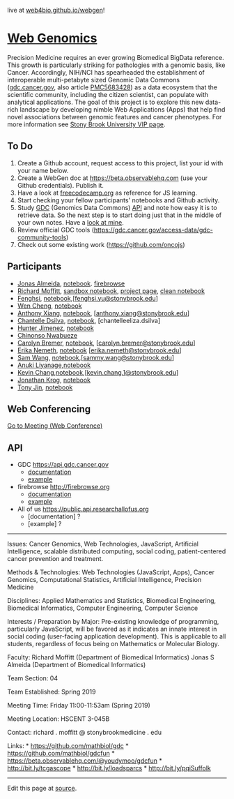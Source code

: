 live at [web4bio.github.io/webgen](https://web4bio.github.io/webgen)!

# [Web Genomics](https://www.stonybrook.edu/commcms/vertically-integrated-projects/teams/webgen_~_web_genomics/)
Precision Medicine requires an ever growing Biomedical BigData reference. This growth is particularly striking for pathologies with a genomic basis, like Cancer. Accordingly, NIH/NCI has spearheaded the establishment of interoperable multi-petabyte sized Genomic Data Commons ([gdc.cancer.gov](https://gdc.cancer.gov), also article [PMC5683428](https://www.ncbi.nlm.nih.gov/pmc/articles/PMC5683428/)) as a data ecosystem that the scientific community, including the citizen scientist, can populate with analytical applications. The goal of this project is to explore this new data-rich landscape by developing nimble Web Applications (Apps) that help find novel associations between genomic features and cancer phenotypes. For more information see [Stony Brook University VIP page](https://www.stonybrook.edu/commcms/vertically-integrated-projects/teams/webgen_~_web_genomics/).

## To Do

1. Create a Github account, request access to this project, list your id with your name below.
2. Create a WebGen doc at https://beta.observablehq.com (use your Github credentials). Publish it.
3. Have a look at [freecodecamp.org](https://www.freecodecamp.org) as reference for JS learning.
4. Start checking your fellow participants' notebooks and Github activity.
5. Study [GDC](https://docs.gdc.cancer.gov/API/Users_Guide/Getting_Started/) (Genomics Data Commons) [API](https://docs.gdc.cancer.gov/API/Users_Guide/Getting_Started/) and note how easy it is to retrieve data. So the next step is to start doing just that in the middle of your own notes. Have a [look at mine](https://beta.observablehq.com/@jonasalmeida/webgen).
6. Review official GDC tools (https://gdc.cancer.gov/access-data/gdc-community-tools)
7. Check out some existing work (https://github.com/oncojs)

## Participants

* [Jonas Almeida](http://www.github.com/jonasalmeida), [notebook](https://beta.observablehq.com/@jonasalmeida/webgen). [firebrowse](https://github.com/episphere/firebrowse)
* [Richard Moffitt](https://github.com/rmoffitt), [sandbox notebook](https://beta.observablehq.com/@rmoffitt/webgen), [project page](/richard/richard.html), [clean notebook](https://observablehq.com/@rmoffitt/tcgaplots)
* [Fenghsi](http://www.github.com/fenghsi), [notebook](https://observablehq.com/@fenghsi/webgen/2),[fenghsi.yu@stonybrook.edu]
* [Wen Cheng](http://www.github.com/wencheng921), [notebook](https://beta.observablehq.com/@wencheng921/webgen)
* [Anthony Xiang](http://www.github.com/axian0420), [notebook](https://beta.observablehq.com/@axian0420/webgen/4), [anthony.xiang@stonybrook.edu]
* [Chantelle Dsilva](http://www.github.com/chantelle-dsilva), [notebook](https://beta.observablehq.com/@chantelle-dsilva/webgen), [chantelleeliza.dsilva]
* [Hunter Jimenez](http://www.github.com/hunterjimenezsbu), [notebook](https://beta.observablehq.com/@huntsmna817/webgen)
* [Chinonso Nwabueze](http://www.github.com/conwabueze)
* [Carolyn Bremer](http://www.github.com/cgbrem), [notebook](https://beta.observablehq.com/@cgbrem/web-genomics), [carolyn.bremer@stonybrook.edu]
* [Erika Nemeth](http://www.github.com/enemeth19), [notebook](https://beta.observablehq.com/@enemeth19/webgen) [erika.nemeth@stonybrook.edu]
* [Sam Wang](http://www.github.com/SuperZam), [notebook](https://observablehq.com/@superzam/web-genomics/5),[sammy.wang@stonybrook.edu]
* [Anuki Liyanage](https://github.com/ANUKI11),[notebook](https://observablehq.com/@anuki11/webgen/2)
* [Kevin Chang](https://github.com/Xnonx14),[notebook](https://beta.observablehq.com/@xnonx14/kevin-changs-notebook),[kevin.chang.1@stonybrook.edu]
* [Jonathan Krog](https://github.com/Jonathan-Krog), [notebook](https://beta.observablehq.com/@jonathan-krog/webgen-fall-2019)
* [Tony Jin](https://github.com/t5n), [notebook](https://beta.observablehq.com/@t5n)

## Web Conferencing
[Go to Meeting (Web Conference)](http://bit.ly/sbubmi) 

## API
* GDC https://api.gdc.cancer.gov
  * [documentation](https://docs.gdc.cancer.gov/API/Users_Guide/Getting_Started/#api-endpoints)
  * [example](https://api.gdc.cancer.gov/projects?fields=disease_type&size=2)
* firebrowse http://firebrowse.org
  * [documentation](http://firebrowse.org/api-docs/)
  * [example](http://firebrowse.org/api/v1/Samples/mRNASeq?format=json&gene=GATA6&cohort=PAAD&page=1&page_size=2&sort_by=tcga_participant_barcode)
* All of us https://public.api.researchallofus.org
  * [documentation] ?
  * [example] ?

____

Issues: Cancer Genomics, Web Technologies, JavaScript, Artificial Intelligence, scalable distributed computing, social coding, patient-centered cancer prevention and treatment.

Methods & Technologies: Web Technologies (JavaScript, Apps), Cancer Genomics, Computational Statistics, Artificial Intelligence, Precision Medicine

Disciplines: Applied Mathematics and Statistics, Biomedical Engineering, Biomedical Informatics, Computer Engineering, Computer Science

Interests / Preparation by Major: Pre-existing knowledge of programming, particularly JavaScript, will be favored as it indicates an innate interest in social coding (user-facing application development). This is applicable to all students, regardless of focus being on Mathematics or Molecular Biology.

Faculty: 
    Richard Moffitt (Department of Biomedical Informatics)
    Jonas S Almeida (Department of Biomedical Informatics)

Team Section: 04

Team Established: Spring 2019

Meeting Time: Friday 11:00-11:53am (Spring 2019)

Meeting Location: HSCENT 3-045B

Contact: richard . moffitt @ stonybrookmedicine . edu

Links: 
    * https://github.com/mathbiol/gdc
    * https://github.com/mathbiol/gdcfun
    * https://beta.observablehq.com/@youdymoo/gdcfun
    * http://bit.ly/tcgascope
    * http://bit.ly/loadsparcs
    * http://bit.ly/pqiSuffolk


____

Edit this page at [source](https://github.com/web4bio/webgen/blob/master/README.md).
